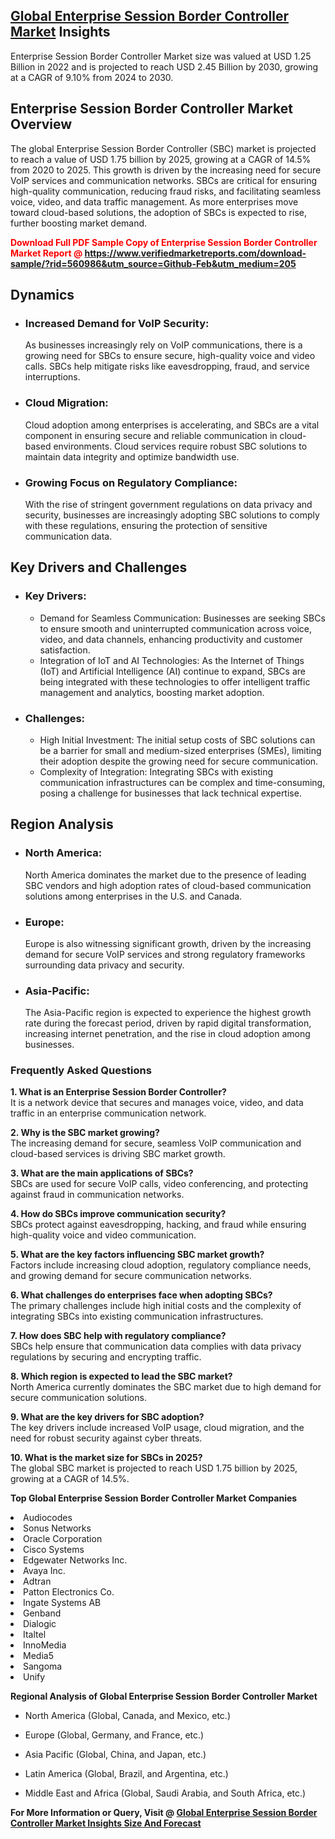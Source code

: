 <h2><a href="https://www.verifiedmarketreports.com/download-sample/?rid=560986&amp;utm_source=Github&amp;utm_medium=205" target="_blank">Global Enterprise Session Border Controller Market</a> Insights</h2><p>Enterprise Session Border Controller Market size was valued at USD 1.25 Billion in 2022 and is projected to reach USD 2.45 Billion by 2030, growing at a CAGR of 9.10% from 2024 to 2030.</p><p> <h2>Enterprise Session Border Controller Market Overview</h2> <p>The global Enterprise Session Border Controller (SBC) market is projected to reach a value of USD 1.75 billion by 2025, growing at a CAGR of 14.5% from 2020 to 2025. This growth is driven by the increasing need for secure VoIP services and communication networks. SBCs are critical for ensuring high-quality communication, reducing fraud risks, and facilitating seamless voice, video, and data traffic management. As more enterprises move toward cloud-based solutions, the adoption of SBCs is expected to rise, further boosting market demand.</p> <p><strong><p><span class=""><span style="color: #ff0000;"><strong>Download Full PDF Sample Copy of Enterprise Session Border Controller Market Report</strong> @ </span><a href="https://www.verifiedmarketreports.com/download-sample/?rid=560986&amp;utm_source=Github-Feb&amp;utm_medium=205" target="_blank">https://www.verifiedmarketreports.com/download-sample/?rid=560986&amp;utm_source=Github-Feb&amp;utm_medium=205</a></span></p></strong></p> <h2>Dynamics</h2> <ul> <li><h3>Increased Demand for VoIP Security:</h3> As businesses increasingly rely on VoIP communications, there is a growing need for SBCs to ensure secure, high-quality voice and video calls. SBCs help mitigate risks like eavesdropping, fraud, and service interruptions.</li> <li><h3>Cloud Migration:</h3> Cloud adoption among enterprises is accelerating, and SBCs are a vital component in ensuring secure and reliable communication in cloud-based environments. Cloud services require robust SBC solutions to maintain data integrity and optimize bandwidth use.</li> <li><h3>Growing Focus on Regulatory Compliance:</h3> With the rise of stringent government regulations on data privacy and security, businesses are increasingly adopting SBC solutions to comply with these regulations, ensuring the protection of sensitive communication data.</li> </ul> <h2>Key Drivers and Challenges</h2> <ul> <li><h3>Key Drivers:</h3> <ul> <li>Demand for Seamless Communication: Businesses are seeking SBCs to ensure smooth and uninterrupted communication across voice, video, and data channels, enhancing productivity and customer satisfaction.</li> <li>Integration of IoT and AI Technologies: As the Internet of Things (IoT) and Artificial Intelligence (AI) continue to expand, SBCs are being integrated with these technologies to offer intelligent traffic management and analytics, boosting market adoption.</li> </ul> </li> <li><h3>Challenges:</h3> <ul> <li>High Initial Investment: The initial setup costs of SBC solutions can be a barrier for small and medium-sized enterprises (SMEs), limiting their adoption despite the growing need for secure communication.</li> <li>Complexity of Integration: Integrating SBCs with existing communication infrastructures can be complex and time-consuming, posing a challenge for businesses that lack technical expertise.</li> </ul> </li> </ul> <h2>Region Analysis</h2> <ul> <li><h3>North America:</h3> North America dominates the market due to the presence of leading SBC vendors and high adoption rates of cloud-based communication solutions among enterprises in the U.S. and Canada.</li> <li><h3>Europe:</h3> Europe is also witnessing significant growth, driven by the increasing demand for secure VoIP services and strong regulatory frameworks surrounding data privacy and security.</li> <li><h3>Asia-Pacific:</h3> The Asia-Pacific region is expected to experience the highest growth rate during the forecast period, driven by rapid digital transformation, increasing internet penetration, and the rise in cloud adoption among businesses.</li> </ul> <h3>Frequently Asked Questions</h3> <p><strong>1. What is an Enterprise Session Border Controller?</strong> <br> It is a network device that secures and manages voice, video, and data traffic in an enterprise communication network.</p> <p><strong>2. Why is the SBC market growing?</strong> <br> The increasing demand for secure, seamless VoIP communication and cloud-based services is driving SBC market growth.</p> <p><strong>3. What are the main applications of SBCs?</strong> <br> SBCs are used for secure VoIP calls, video conferencing, and protecting against fraud in communication networks.</p> <p><strong>4. How do SBCs improve communication security?</strong> <br> SBCs protect against eavesdropping, hacking, and fraud while ensuring high-quality voice and video communication.</p> <p><strong>5. What are the key factors influencing SBC market growth?</strong> <br> Factors include increasing cloud adoption, regulatory compliance needs, and growing demand for secure communication networks.</p> <p><strong>6. What challenges do enterprises face when adopting SBCs?</strong> <br> The primary challenges include high initial costs and the complexity of integrating SBCs into existing communication infrastructures.</p> <p><strong>7. How does SBC help with regulatory compliance?</strong> <br> SBCs help ensure that communication data complies with data privacy regulations by securing and encrypting traffic.</p> <p><strong>8. Which region is expected to lead the SBC market?</strong> <br> North America currently dominates the SBC market due to high demand for secure communication solutions.</p> <p><strong>9. What are the key drivers for SBC adoption?</strong> <br> The key drivers include increased VoIP usage, cloud migration, and the need for robust security against cyber threats.</p> <p><strong>10. What is the market size for SBCs in 2025?</strong> <br> The global SBC market is projected to reach USD 1.75 billion by 2025, growing at a CAGR of 14.5%.</p> </p><p><strong>Top Global Enterprise Session Border Controller Market Companies</strong></p><div data-test-id=""><p><li>Audiocodes</li><li> Sonus Networks</li><li> Oracle Corporation</li><li> Cisco Systems</li><li> Edgewater Networks Inc.</li><li> Avaya Inc.</li><li> Adtran</li><li> Patton Electronics Co.</li><li> Ingate Systems AB</li><li> Genband</li><li> Dialogic</li><li> Italtel</li><li> InnoMedia</li><li> Media5</li><li> Sangoma</li><li> Unify</li></p><div><strong>Regional Analysis of&nbsp;Global Enterprise Session Border Controller Market</strong></div><ul><li dir="ltr"><p dir="ltr">North America&nbsp;(Global, Canada, and Mexico, etc.)</p></li><li dir="ltr"><p dir="ltr">Europe (Global, Germany, and France, etc.)</p></li><li dir="ltr"><p dir="ltr">Asia Pacific&nbsp;(Global, China, and Japan, etc.)</p></li><li dir="ltr"><p dir="ltr">Latin America&nbsp;(Global, Brazil, and Argentina, etc.)</p></li><li dir="ltr">Middle East and Africa&nbsp;(Global, Saudi Arabia, and South Africa, etc.)</li></ul><p><strong>For More Information or Query, Visit @&nbsp;</strong><strong><a href="https://www.verifiedmarketreports.com/product/enterprise-session-border-controller-market-size-and-forecast/?utm_source=Github&amp;utm_medium=205" target="_blank">Global Enterprise Session Border Controller Market Insights Size And Forecast</a></strong></p></div>
